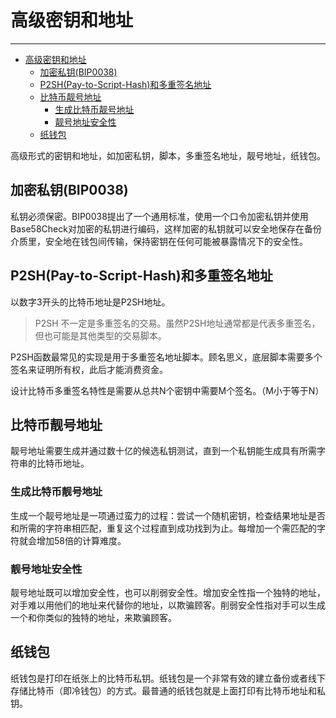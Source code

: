 <!--
 * @Author: ZhXZhao
 * @Date: 2020-02-20 17:49:50
 * @LastEditors: ZhXZhao
 * @LastEditTime: 2020-02-20 21:13:39
 * @Description: 
 -->

# 高级密钥和地址

---

- [高级密钥和地址](#%e9%ab%98%e7%ba%a7%e5%af%86%e9%92%a5%e5%92%8c%e5%9c%b0%e5%9d%80)
  - [加密私钥(BIP0038)](#%e5%8a%a0%e5%af%86%e7%a7%81%e9%92%a5bip0038)
  - [P2SH(Pay-to-Script-Hash)和多重签名地址](#p2shpay-to-script-hash%e5%92%8c%e5%a4%9a%e9%87%8d%e7%ad%be%e5%90%8d%e5%9c%b0%e5%9d%80)
  - [比特币靓号地址](#%e6%af%94%e7%89%b9%e5%b8%81%e9%9d%93%e5%8f%b7%e5%9c%b0%e5%9d%80)
    - [生成比特币靓号地址](#%e7%94%9f%e6%88%90%e6%af%94%e7%89%b9%e5%b8%81%e9%9d%93%e5%8f%b7%e5%9c%b0%e5%9d%80)
    - [靓号地址安全性](#%e9%9d%93%e5%8f%b7%e5%9c%b0%e5%9d%80%e5%ae%89%e5%85%a8%e6%80%a7)
  - [纸钱包](#%e7%ba%b8%e9%92%b1%e5%8c%85)

高级形式的密钥和地址，如加密私钥，脚本，多重签名地址，靓号地址，纸钱包。

## 加密私钥(BIP0038)

私钥必须保密。BIP0038提出了一个通用标准，使用一个口令加密私钥并使用Base58Check对加密的私钥进行编码，这样加密的私钥就可以安全地保存在备份介质里，安全地在钱包间传输，保持密钥在任何可能被暴露情况下的安全性。

## P2SH(Pay-to-Script-Hash)和多重签名地址

以数字3开头的比特币地址是P2SH地址。

> P2SH 不一定是多重签名的交易。虽然P2SH地址通常都是代表多重签名，但也可能是其他类型的交易脚本。

P2SH函数最常见的实现是用于多重签名地址脚本。顾名思义，底层脚本需要多个签名来证明所有权，此后才能消费资金。

设计比特币多重签名特性是需要从总共N个密钥中需要M个签名。（M小于等于N）

## 比特币靓号地址

靓号地址需要生成并通过数十亿的候选私钥测试，直到一个私钥能生成具有所需字符串的比特币地址。

### 生成比特币靓号地址

生成一个靓号地址是一项通过蛮力的过程：尝试一个随机密钥，检查结果地址是否和所需的字符串相匹配，重复这个过程直到成功找到为止。每增加一个需匹配的字符就会增加58倍的计算难度。

### 靓号地址安全性

靓号地址既可以增加安全性，也可以削弱安全性。增加安全性指一个独特的地址，对手难以用他们的地址来代替你的地址，以欺骗顾客。削弱安全性指对手可以生成一个和你类似的独特的地址，来欺骗顾客。

## 纸钱包

纸钱包是打印在纸张上的比特币私钥。纸钱包是一个非常有效的建立备份或者线下存储比特币（即冷钱包）的方式。最普通的纸钱包就是上面打印有比特币地址和私钥。
